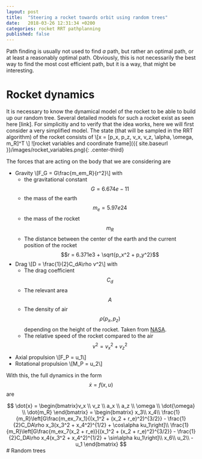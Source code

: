 ```yaml
---
layout: post
title:  "Steering a rocket towards orbit using random trees"
date:   2018-03-26 12:31:34 +0200
categories: rocket RRT pathplanning
published: false
---
```


Path finding is usually not used to find _a_ path, but rather an optimal path, or at least a reasonably optimal path. Obviously, this is not necessarily the best way to find the most cost efficient path, but it is a way, that might be interesting.

# Rocket dynamics
It is necessary to know the dynamical model of the rocket to be able to build up our random tree. Several detailed models for such a rocket exist as seen here [link]. For simplicitiy and to verify that the idea works, here we will first consider a very simplified model. The state (that will be sampled in the RRT algorithm) of the rocket consists of 
\\[x = [p_x, p_z, v_x, v_z, \alpha, \omega, m_R]^T \\]
![rocket variables and coordinate frame]({{ site.baseurl }}/images/rocket_variables.png){: .center-third}

The forces that are acting on the body that we are considering are

* Gravity
\\[F_G = G\frac{m_em_R}{r^2}\\]
with 
  * the gravitational constant $$G = 6.674e-11$$
  * the mass of the earth $$m_e = 5.97e24$$
  * the mass of the rocket $$m_R$$
  * The distance between the center of the earth and the current position of the rocket $$r = 6.371e3 + \sqrt{p_x^2 + p_y^2}$$
* Drag
\\[D = \frac{1}{2}C_dA\rho v^2\\]
with 
  * The drag coefficient $$C_d$$
  * The relevant area $$A$$
  * The density of air $$\rho(p_x, p_z)$$ depending on the height of the rocket. Taken from [NASA][nasa-air].
  * The relative speed of the rocket compared to the air $$v^2 = v_x^2 + v_z^2$$
* Axial propulsion
\\[F_P = u_1\\]
* Rotational propulsion
\\[M_P = u_2\\]

With this, the full dynamics in the form $$\dot{x} = f(x, u)$$ are

<center>$$
    \dot{x} = 
    \begin{bmatrix}v_x \\ v_z \\ a_x \\ a_z \\ \omega \\ \dot{\omega} \\ \dot{m_R} \end{bmatrix}
    =
    \begin{bmatrix}
    x_3\\
    x_4\\
    \frac{1}{m_R}\left[G\frac{m_ex_7x_1}{(x_1^2 + (x_2 + r_e)^2)^{3/2}} - \frac{1}{2}C_DA\rho x_3(x_3^2 + x_4^2)^{1/2} + \cos\alpha ku_1\right]\\
    \frac{1}{m_R}\left[G\frac{m_ex_7(x_2 + r_e)}{(x_1^2 + (x_2 + r_e)^2)^{3/2}} - \frac{1}{2}C_DA\rho x_4(x_3^2 + x_4^2)^{1/2} + \sin\alpha ku_1\right]\\
    x_6\\
    u_2\\
    -u_1
    \end{bmatrix}
$$</center>
# Random trees

[nasa-air]: https://www.grc.nasa.gov/www/k-12/airplane/atmosmet.html

